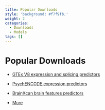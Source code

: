```yaml
---
title: Popular Downloads
style: 'background: #f7f9fb;'
weight: 2
categories:
  - Downloads
  - Models
tags: []
---
```


# Popular Downloads

- [GTEx V8 expression and splicing predictors](/post/2021/07/21/gtex-v8-models-on-eqtl-and-sqtl/)

- [PsychENCODE expression predictors](/post/2020/07/19/psychencode-brain-expression-models/)

- [BrainXcan brain features predictors](/post/2021/07/22/brainxcan-brain-feature-prediction-models/)

- [More](https://predictdb.org/categories/downloads/)

